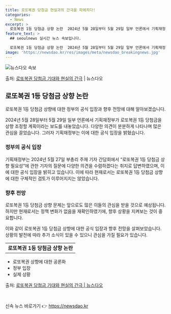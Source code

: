 ```yaml
---
title: 로또복권 당첨금 현실과의 간극을 파헤치다!
categories:
  - News
excerpt: >
  로또복권 1등 당첨금 상향 논란  2024년 5월 28일부터 5월 29일 일부 언론에서 기획재정부가 로또복권…
feature_text: >
  ## seoulnews 실시간 뉴스 속보입니다.

  로또복권 1등 당첨금 상향 논란  2024년 5월 28일부터 5월 29일 일부 언론에서 기획재정부가 로또복권…
image: 'https://newsdao.kr/res/images/meta/newsdao_breakingnews.jpg'
---
```


![뉴스다오 속보](https://newsdao.kr/res/images/meta/newsdao_breakingnews.jpg)

<p>출처: <a href="https://newsdao.kr/4000" rel="dofollow">로또복권 당첨금 기대와 현실의 간극</a> | 뉴스다오</p>

<h2 data-ke-size="size26">로또복권 1등 당첨금 상향 논란</h2>
로또복권 1등 당첨금 상향에 대한 정부의 공식 입장과 향후 전망에 대해 알아보겠습니다.

<p data-ke-size="size16">2024년 5월 28일부터 5월 29일 일부 언론에서 기획재정부가 로또복권 1등 당첨금을 상향 조정할 계획이라는 보도를 내놓았습니다. 다양한 의견이 분분하게 나타나며 많은 관심을 끌었습니다. 그러자 기획재정부는 이에 대한 공식 입장을 밝혔습니다.</p>

<h3>정부의 공식 입장</h3>
<p data-ke-size="size16">기획재정부는 2024년 5월 27일 부총리 주재 기자 간담회에서 “로또복권 1등 당첨금 상향 필요성”에 관한 기자의 질문에 다양한 의견을 수렴하겠다는 취지로 답변하였으며, 이에 대한 공식 입장을 밝히고 있습니다. 이에 따라 현재로서는 로또복권 1등 당첨금 상향에 대한 구체적인 검토가 이루어지지는 않았습니다.</p>

<h3>향후 전망</h3>
<p data-ke-size="size16">로또복권 1등 당첨금 상향 문제는 앞으로도 많은 이들의 관심을 받을 것으로 예상됩니다. 하지만 현재로서는 정책 변화가 없음을 재확인하였기에, 향후 상황을 지켜보는 것이 중요합니다.</p>

이와 같이 로또복권 1등 당첨금 상향에 대한 공식 입장과 향후 전망을 살펴보았습니다. 상황의 발전에 따라 추가 소식이 있을 수 있으니 관심을 가질 필요가 있습니다.

<table>
	<tr>
		<td style="text-align: center; height: 17px;"><b>로또복권 1등 당첨금 상향 논란</b></td>
	</tr>
</table>

<ul>
	<li>로또복권 상향에 대한 공론화</li>
	<li>정부 입장</li>
	<li>실제 상황</li>
</ul>

출처: <a href="https://newsdao.kr/4000">로또복권 당첨금 기대와 현실의 간극 | 뉴스다오</a>
<p data-ke-size="size16">&nbsp;</p> 

신속 뉴스 바로가기 👉 <a href="https://newsdao.kr" rel="dofollow">https://newsdao.kr</a>


